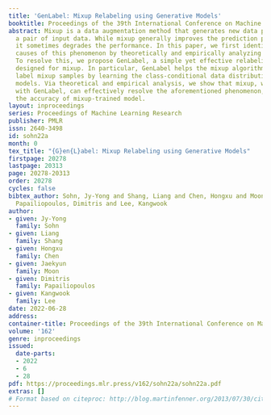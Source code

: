 ```yaml
---
title: 'GenLabel: Mixup Relabeling using Generative Models'
booktitle: Proceedings of the 39th International Conference on Machine Learning
abstract: Mixup is a data augmentation method that generates new data points by mixing
  a pair of input data. While mixup generally improves the prediction performance,
  it sometimes degrades the performance. In this paper, we first identify the main
  causes of this phenomenon by theoretically and empirically analyzing the mixup algorithm.
  To resolve this, we propose GenLabel, a simple yet effective relabeling algorithm
  designed for mixup. In particular, GenLabel helps the mixup algorithm correctly
  label mixup samples by learning the class-conditional data distribution using generative
  models. Via theoretical and empirical analysis, we show that mixup, when used together
  with GenLabel, can effectively resolve the aforementioned phenomenon, improving
  the accuracy of mixup-trained model.
layout: inproceedings
series: Proceedings of Machine Learning Research
publisher: PMLR
issn: 2640-3498
id: sohn22a
month: 0
tex_title: "{G}en{L}abel: Mixup Relabeling using Generative Models"
firstpage: 20278
lastpage: 20313
page: 20278-20313
order: 20278
cycles: false
bibtex_author: Sohn, Jy-Yong and Shang, Liang and Chen, Hongxu and Moon, Jaekyun and
  Papailiopoulos, Dimitris and Lee, Kangwook
author:
- given: Jy-Yong
  family: Sohn
- given: Liang
  family: Shang
- given: Hongxu
  family: Chen
- given: Jaekyun
  family: Moon
- given: Dimitris
  family: Papailiopoulos
- given: Kangwook
  family: Lee
date: 2022-06-28
address:
container-title: Proceedings of the 39th International Conference on Machine Learning
volume: '162'
genre: inproceedings
issued:
  date-parts:
  - 2022
  - 6
  - 28
pdf: https://proceedings.mlr.press/v162/sohn22a/sohn22a.pdf
extras: []
# Format based on citeproc: http://blog.martinfenner.org/2013/07/30/citeproc-yaml-for-bibliographies/
---
```

